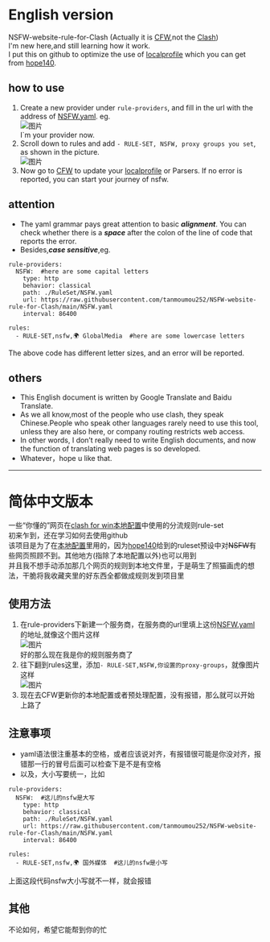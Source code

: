 # English version
NSFW-website-rule-for-Clash (Actually it is [CFW](https://github.com/Fndroid/clash_for_windows_pkg),not the [Clash](https://github.com/Dreamacro/clash))   
 I'm new here,and still learning how it work.   
 I put this on github to optimize the use of [localprofile](https://docs.cfw.lbyczf.com/contents/parser.html#%E5%90%91%E6%9C%AC%E5%9C%B0%E9%85%8D%E7%BD%AE%E6%96%87%E4%BB%B6%E6%B7%BB%E5%8A%A0%E8%AE%A2%E9%98%85%E4%BF%A1%E6%81%AF) which you can get from [hope140](https://github.com/hope140/Clash).  
 ## how to use
1. Create a new provider under `rule-providers`, and fill in the url with the address of [NSFW.yaml](https://raw.githubusercontent.com/tanmoumou252/NSFW-website-rule-for-Clash/main/NSFW.yaml).  eg.  
![图片](https://user-images.githubusercontent.com/118299342/202003750-87bc9bf9-7e5b-4da6-84ef-4de59b5f8c31.png)  
I`m your provider now.  
2. Scroll down to rules and add `- RULE-SET, NSFW, proxy groups you set`, as shown in the picture.  
![图片](https://user-images.githubusercontent.com/118299342/202005614-a1ca3c3a-f142-4357-add5-fe71ba779667.png)     
3. Now go to [CFW](https://github.com/Fndroid/clash_for_windows_pkg) to update your [localprofile](https://docs.cfw.lbyczf.com/contents/parser.html#%E5%90%91%E6%9C%AC%E5%9C%B0%E9%85%8D%E7%BD%AE%E6%96%87%E4%BB%B6%E6%B7%BB%E5%8A%A0%E8%AE%A2%E9%98%85%E4%BF%A1%E6%81%AF) or Parsers. If no error is reported, you can start your journey of nsfw.  
## attention  
* The yaml grammar pays great attention to basic ___alignment___. You can check whether there is a ___space___ after the colon of the line of code that reports the error.
* Besides,___case sensitive___,eg. 
```  
rule-providers:  
  NSFW:  #here are some capital letters
    type: http  
    behavior: classical  
    path: ./RuleSet/NSFW.yaml  
    url: https://raw.githubusercontent.com/tanmoumou252/NSFW-website-rule-for-Clash/main/NSFW.yaml  
    interval: 86400  

rules:  
  - RULE-SET,nsfw,🌍 GlobalMedia  #here are some lowercase letters
```  
The above code has different letter sizes, and an error will be reported.  
## others  
* This English document is written by Google Translate and Baidu Translate.  
* As we all know,most of the people who use clash, they speak Chinese.People who speak other languages rarely need to use this tool, unless they are also here, or company routing restricts web access.  
* In other words, I don’t really need to write English documents, and now the function of translating web pages is so developed.  
* Whatever，hope u like that.  

------  
# 简体中文版本
一些“你懂的”网页在[clash for win](https://github.com/Fndroid/clash_for_windows_pkg)[本地配置](https://docs.cfw.lbyczf.com/contents/parser.html#%E5%90%91%E6%9C%AC%E5%9C%B0%E9%85%8D%E7%BD%AE%E6%96%87%E4%BB%B6%E6%B7%BB%E5%8A%A0%E8%AE%A2%E9%98%85%E4%BF%A1%E6%81%AF)中使用的分流规则rule-set  
初来乍到，还在学习如何去使用github  
该项目是为了在[本地配置](https://docs.cfw.lbyczf.com/contents/parser.html#%E5%90%91%E6%9C%AC%E5%9C%B0%E9%85%8D%E7%BD%AE%E6%96%87%E4%BB%B6%E6%B7%BB%E5%8A%A0%E8%AE%A2%E9%98%85%E4%BF%A1%E6%81%AF)里用的，因为[hope140](https://github.com/hope140/Clash)给到的ruleset预设中对~~NSFW~~有些网页照顾不到。其他地方(指除了本地配置以外)也可以用到  
并且我不想手动添加那几个网页的规则到本地文件里，于是萌生了照猫画虎的想法，干脆将我收藏夹里的好东西全都做成规则发到项目里  
## 使用方法  
1. 在rule-providers下新建一个服务商，在服务商的url里填上这份[NSFW.yaml](https://raw.githubusercontent.com/tanmoumou252/NSFW-website-rule-for-Clash/main/NSFW.yaml)的地址,就像这个图片这样  
![图片](https://user-images.githubusercontent.com/118299342/202003750-87bc9bf9-7e5b-4da6-84ef-4de59b5f8c31.png)  
好的那么现在我是你的规则服务商了  
2. 往下翻到rules这里，添加`- RULE-SET,NSFW,你设置的proxy-groups`，就像图片这样  
![图片](https://user-images.githubusercontent.com/118299342/202005614-a1ca3c3a-f142-4357-add5-fe71ba779667.png)  
3. 现在去CFW更新你的本地配置或者预处理配置，没有报错，那么就可以开始上路了  
## 注意事项  
* yaml语法很注重基本的空格，或者应该说对齐，有报错很可能是你没对齐，报错那一行的冒号后面可以检查下是不是有空格  
* 以及，大小写要统一，比如  
```  
rule-providers:  
  NSFW:  #这儿的nsfw是大写
    type: http  
    behavior: classical  
    path: ./RuleSet/NSFW.yaml  
    url: https://raw.githubusercontent.com/tanmoumou252/NSFW-website-rule-for-Clash/main/NSFW.yaml  
    interval: 86400  

rules:  
  - RULE-SET,nsfw,🌍 国外媒体  #这儿的nsfw是小写
```  
上面这段代码nsfw大小写就不一样，就会报错  
## 其他
不论如何，希望它能帮到你的忙  

